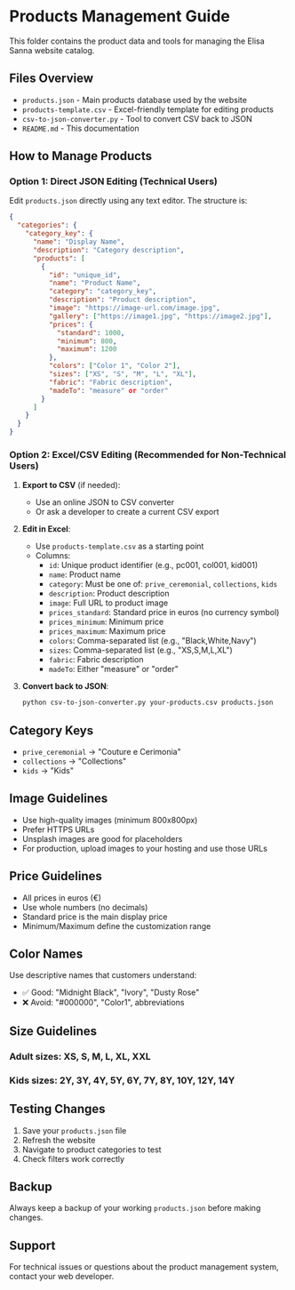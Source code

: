 # Products Management Guide

This folder contains the product data and tools for managing the Elisa Sanna website catalog.

## Files Overview

- `products.json` - Main products database used by the website
- `products-template.csv` - Excel-friendly template for editing products
- `csv-to-json-converter.py` - Tool to convert CSV back to JSON
- `README.md` - This documentation

## How to Manage Products

### Option 1: Direct JSON Editing (Technical Users)
Edit `products.json` directly using any text editor. The structure is:

```json
{
  "categories": {
    "category_key": {
      "name": "Display Name",
      "description": "Category description",
      "products": [
        {
          "id": "unique_id",
          "name": "Product Name",
          "category": "category_key",
          "description": "Product description",
          "image": "https://image-url.com/image.jpg",
          "gallery": ["https://image1.jpg", "https://image2.jpg"],
          "prices": {
            "standard": 1000,
            "minimum": 800,
            "maximum": 1200
          },
          "colors": ["Color 1", "Color 2"],
          "sizes": ["XS", "S", "M", "L", "XL"],
          "fabric": "Fabric description",
          "madeTo": "measure" or "order"
        }
      ]
    }
  }
}
```

### Option 2: Excel/CSV Editing (Recommended for Non-Technical Users)

1. **Export to CSV** (if needed):
   - Use an online JSON to CSV converter
   - Or ask a developer to create a current CSV export

2. **Edit in Excel**:
   - Use `products-template.csv` as a starting point
   - Columns:
     - `id`: Unique product identifier (e.g., pc001, col001, kid001)
     - `name`: Product name
     - `category`: Must be one of: `prive_ceremonial`, `collections`, `kids`
     - `description`: Product description
     - `image`: Full URL to product image
     - `prices_standard`: Standard price in euros (no currency symbol)
     - `prices_minimum`: Minimum price
     - `prices_maximum`: Maximum price
     - `colors`: Comma-separated list (e.g., "Black,White,Navy")
     - `sizes`: Comma-separated list (e.g., "XS,S,M,L,XL")
     - `fabric`: Fabric description
     - `madeTo`: Either "measure" or "order"

3. **Convert back to JSON**:
   ```bash
   python csv-to-json-converter.py your-products.csv products.json
   ```

## Category Keys
- `prive_ceremonial` → "Couture e Cerimonia"
- `collections` → "Collections"  
- `kids` → "Kids"

## Image Guidelines
- Use high-quality images (minimum 800x800px)
- Prefer HTTPS URLs
- Unsplash images are good for placeholders
- For production, upload images to your hosting and use those URLs

## Price Guidelines
- All prices in euros (€)
- Use whole numbers (no decimals)
- Standard price is the main display price
- Minimum/Maximum define the customization range

## Color Names
Use descriptive names that customers understand:
- ✅ Good: "Midnight Black", "Ivory", "Dusty Rose"
- ❌ Avoid: "#000000", "Color1", abbreviations

## Size Guidelines
### Adult sizes: XS, S, M, L, XL, XXL
### Kids sizes: 2Y, 3Y, 4Y, 5Y, 6Y, 7Y, 8Y, 10Y, 12Y, 14Y

## Testing Changes
1. Save your `products.json` file
2. Refresh the website
3. Navigate to product categories to test
4. Check filters work correctly

## Backup
Always keep a backup of your working `products.json` before making changes.

## Support
For technical issues or questions about the product management system, contact your web developer.
